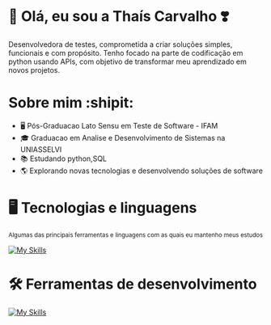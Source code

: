 # 💜 Olá, eu sou a Thaís Carvalho ❣️

Desenvolvedora de testes, comprometida a criar soluções simples, funcionais e com propósito.
Tenho focado na parte de codificação em python usando APIs, com objetivo de transformar meu aprendizado em novos projetos.

# Sobre mim :shipit:
* :desktop_computer: Pós-Graduacao Lato Sensu em Teste de Software - IFAM
* :mortar_board: Graduacao em Analise e Desenvolvimento de Sistemas na UNIASSELVI
* :books: Estudando python,SQL
* :earth_americas: Explorando novas tecnologias e desenvolvendo soluções de software


# :desktop_computer: Tecnologias e linguagens 

<sup>Algumas das principais ferramentas e linguagens com as quais eu mantenho meus estudos 

[![My Skills](https://skillicons.dev/icons?i=python,css,r,regex,html,cpp,c&theme=dark&perline=15)](https://skillicons.dev)

# :hammer_and_wrench: Ferramentas de desenvolvimento 

[![My Skills](https://skillicons.dev/icons?i=mysql,postgresql,vscode,git,github&theme=dark&perline=15)](https://skillicons.dev)
